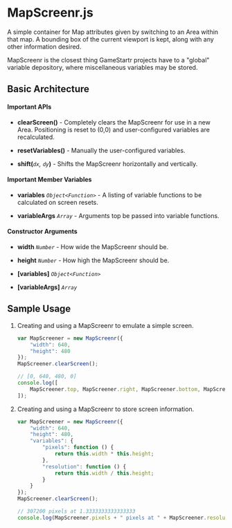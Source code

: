 # MapScreenr.js

A simple container for Map attributes given by switching to an Area within 
that map. A bounding box of the current viewport is kept, along with any 
other information desired.

MapScreenr is the closest thing GameStartr projects have to a "global"
variable depository, where miscellaneous variables may be stored.


## Basic Architecture

#### Important APIs

* **clearScreen()** - Completely clears the MapScreenr for use in a new Area.
Positioning is reset to (0,0) and user-configured variables are recalculated.

* **resetVariables()** - Manually the user-configured variables.

* **shift(***`dx`, `dy`***)** - Shifts the MapScreenr horizontally and
vertically.

#### Important Member Variables

* **variables** *`Object<Function>`* - A listing of variable functions to be 
calculated on screen resets.

* **variableArgs** *`Array`* - Arguments top be passed into variable functions.

#### Constructor Arguments

* **width** *`Number`* - How wide the MapScreenr should be.

* **height** *`Number`* - How high the MapScreenr should be.

* **[variables]** *`Object<Function>`*

* **[variableArgs]** *`Array`*


## Sample Usage

1. Creating and using a MapScreenr to emulate a simple screen.

    ```javascript
    var MapScreener = new MapScreenr({
        "width": 640,
        "height": 480
    });
    MapScreener.clearScreen();

    // [0, 640, 480, 0]
    console.log([
        MapScreener.top, MapScreener.right, MapScreener.bottom, MapScreener.left
    ]);
    ```

2. Creating and using a MapScreenr to store screen information.

    ```javascript
    var MapScreener = new MapScreenr({
        "width": 640,
        "height": 480,
        "variables": {
            "pixels": function () {
                return this.width * this.height;
            },
            "resolution": function () {
                return this.width / this.height;
            }
        }
    });
    MapScreener.clearScreen();

    // 307200 pixels at 1.3333333333333333
    console.log(MapScreener.pixels + " pixels at " + MapScreener.resolution);
    ```